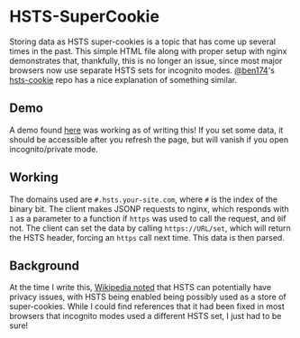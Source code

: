 # HSTS-SuperCookie
Storing data as HSTS super-cookies is a topic that has come up several times in the past. This simple HTML file along with proper setup with nginx demonstrates that, thankfully, this is no longer an issue, since most major browsers now use separate HSTS sets for incognito modes. [@ben174](https://github.com/ben174/)'s [hsts-cookie](https://github.com/ben174/hsts-cookie) repo has a nice explanation of something similar.

## Demo
A demo found [here](http://demo.hsts.radialapps.com/demo/supercookie.html) was working as of writing this! If you set some data, it should be accessible after you refresh the page, but will vanish if you open incognito/private mode.

## Working
The domains used are `#.hsts.your-site.com`, where `#` is the index of the binary bit. The client makes JSONP requests to nginx, which responds with `1` as a parameter to a function if `https` was used to call the request, and `0`if not. The client can set the data by calling `https://URL/set`, which will return the HSTS header, forcing an `https` call next time. This data is then parsed.

## Background
At the time I write this, [Wikipedia noted](https://en.wikipedia.org/w/index.php?title=HTTP_Strict_Transport_Security&oldid=824540810#Privacy_issues) that HSTS can potentially have privacy issues, with HSTS being enabled being possibly used as a store of super-cookies. While I could find references that it had been fixed in most browsers that incognito modes used a different HSTS set, I just had to be sure!